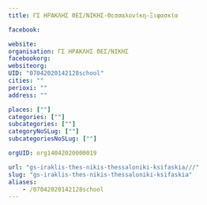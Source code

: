 ```yaml
---
title: ΓΣ ΗΡΑΚΛΗΣ ΘΕΣ/ΝΙΚΗΣ-Θεσσαλονίκη-Ξιφασκία

facebook:

website:
organisation: ΓΣ ΗΡΑΚΛΗΣ ΘΕΣ/ΝΙΚΗΣ
facebookorg:
websiteorg:
UID: "07042020142128school"
cities: ""
perioxi: ""
address: ""

places: [""]
categories: [""]
subcategories: [""]
categoryNoSLug: [""]
subcategoriesNoSLug: [""]

orgUID: org14042020000019

url: "gs-iraklis-thes-nikis-thessaloniki-ksifaskia///"
slug: "gs-iraklis-thes-nikis-thessaloniki-ksifaskia"
aliases:
    - /07042020142128school
---
```





